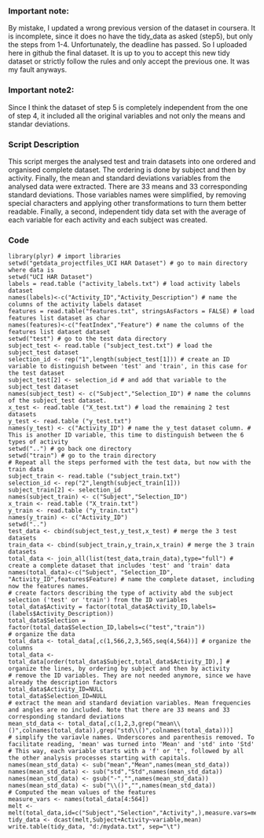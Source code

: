 ### Important note:
By mistake, I updated a wrong previous version of the dataset in coursera. It is incomplete, since it does no have the
tidy_data as asked (step5), but only the steps from 1-4. Unfortunately, the deadline has passed. So I uploaded here in github the final dataset. It is up to you to accept this new tidy dataset or strictly follow the rules and only accept the previous one.
It was my fault anyways.

### Important note2:
Since I think the dataset of step 5 is completely independent from the one of step 4, it included all the original variables and not
only the means and standar deviations. 


### Script Description


This script merges the analysed test and train datasets into one ordered and organised complete dataset. 
The ordering is done by subject and then by activity. Finally, the mean and standard deviations variables from the
analysed data were extracted. There are 33 means and 33 corresponding standard deviations.
Those variables names were simplified, by removing special characters and applying other transformations to
turn them better readable.
Finally, a second, independent tidy data set with the average of each variable for each activity and each subject
was created.

### Code

<!-- -->
    library(plyr) # import libraries
    setwd("getdata_projectfiles_UCI HAR Dataset") # go to main directory where data is
    setwd("UCI HAR Dataset")
    labels = read.table ("activity_labels.txt") # load activity labels dataset
    names(labels)<-c("Activity_ID","Activity_Description") # name the columns of the activity labels dataset
    features = read.table("features.txt", stringsAsFactors = FALSE) # load features list dataset as char
    names(features)<-c("featIndex","Feature") # name the columns of the features list dataset dataset
    setwd("test") # go to the test data directory
    subject_test <- read.table ("subject_test.txt") # load the subject_test dataset
    selection_id <- rep("1",length(subject_test[1])) # create an ID variable to distinguish between 'test' and 'train', in this case for the test dataset
    subject_test[2] <- selection_id # and add that variable to the subject_test dataset
    names(subject_test) <- c("Subject","Selection_ID") # name the columns of the subject_test dataset.
    x_test <- read.table ("X_test.txt") # load the remaining 2 test datasets
    y_test <- read.table ("y_test.txt")
    names(y_test) <- c("Activity_ID") # name the y_test dataset column. # This is another ID variable, this time to distinguish between the 6 types of activity
    setwd("..") # go back one directory
    setwd("train") # go to the train directory
    # Repeat all the steps performed with the test data, but now with the train data
    subject_train <- read.table ("subject_train.txt")
    selection_id <- rep("2",length(subject_train[1]))
    subject_train[2] <- selection_id
    names(subject_train) <- c("Subject","Selection_ID")
    x_train <- read.table ("X_train.txt")
    y_train <- read.table ("y_train.txt")
    names(y_train) <- c("Activity_ID")
    setwd("..")
    test_data <- cbind(subject_test,y_test,x_test) # merge the 3 test datasets
    train_data <- cbind(subject_train,y_train,x_train) # merge the 3 train datasets
    total_data <- join_all(list(test_data,train_data),type="full") # create a complete dataset that includes 'test' and 'train' data
    names(total_data)<-c("Subject", "Selection_ID", "Activity_ID",features$Feature) # name the complete dataset, including now the features names.
    # create factors describing the type of activity abd the subject selection ('test' or 'train') from the ID variables
    total_data$Activity = factor(total_data$Activity_ID,labels=(labels$Activity_Description))
    total_data$Selection = factor(total_data$Selection_ID,labels=c("test","train"))
    # organize the data
    total_data <- total_data[,c(1,566,2,3,565,seq(4,564))] # organize the columns
    total_data <- total_data[order(total_data$Subject,total_data$Activity_ID),] # organize the lines, by ordering by subject and then by activity
    # remove the ID variables. They are not needed anymore, since we have already the description factors
    total_data$Activity_ID=NULL
    total_data$Selection_ID=NULL
    # extract the mean and standard deviation variables. Mean frequencies and angles are no included. Note that there are 33 means and 33 corresponding standard deviations
    mean_std_data <- total_data[,c(1,2,3,grep("mean\\()",colnames(total_data)),grep("std\\()",colnames(total_data)))]
    # simplify the variavle names. Underscores and parenthesis removed. To facilitate reading, 'mean' was turned into 'Mean' and 'std' into 'Std'
    # This way, each variable starts with a 'f' or 't', followed by all the other analysis processes starting with capitals.
    names(mean_std_data) <- sub("mean","Mean",names(mean_std_data))
    names(mean_std_data) <- sub("std","Std",names(mean_std_data))
    names(mean_std_data) <- gsub("-","",names(mean_std_data))
    names(mean_std_data) <- sub("\\()","",names(mean_std_data))
    # Computed the mean values of the features
    measure_vars <- names(total_data[4:564])
    melt <- melt(total_data,id=c("Subject","Selection","Activity",),measure.vars=measure_vars)
    tidy_data <- dcast(melt,Subject+Activity~variable,mean)
    write.table(tidy_data, "d:/mydata.txt", sep="\t")
